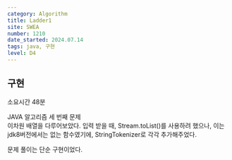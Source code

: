 ```yaml
---
category: Algorithm
title: Ladder1
site: SWEA
number: 1210
date_started: 2024.07.14
tags: java, 구현
level: D4
---
```


## 구현

소요시간 48분

JAVA 알고리즘 세 번째 문제  
이차원 배열을 다루어보았다.
입력 받을 때, Stream.toList()를 사용하려 했으나, 이는 jdk8버전에서는 없는 함수였기에,
StringTokenizer로 각각 추가해주었다.

문제 풀이는 단순 구현이었다.
